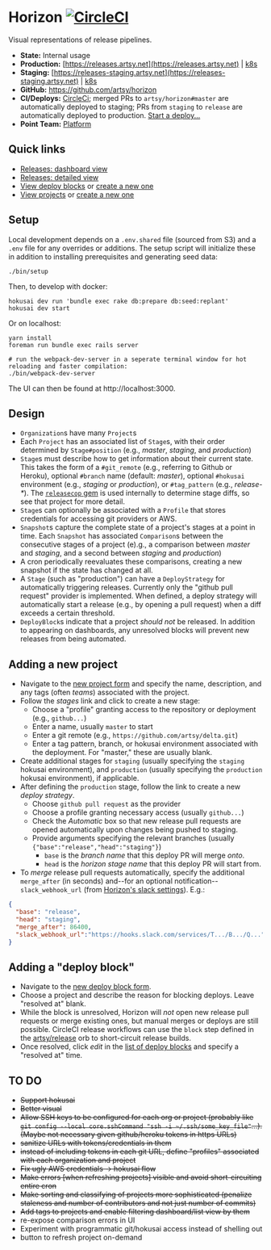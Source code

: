 # Horizon [![CircleCI](https://circleci.com/gh/artsy/horizon.svg?style=svg)](https://circleci.com/gh/artsy/horizon)

Visual representations of release pipelines.

- **State:** Internal usage
- **Production:** [https://releases.artsy.net](https://releases.artsy.net) | [k8s](https://kubernetes.prd.artsy.systems/#!/search?q=horizon&namespace=default)
- **Staging:** [https://releases-staging.artsy.net](https://releases-staging.artsy.net) | [k8s](https://kubernetes.stg.artsy.systems/#!/search?q=horizon&namespace=default)
- **GitHub:** https://github.com/artsy/horizon
- **CI/Deploys:** [CircleCi](https://circleci.com/gh/artsy/horizon); merged PRs to `artsy/horizon#master` are automatically deployed to staging; PRs from `staging` to `release` are automatically deployed to production. [Start a deploy...](https://github.com/artsy/horizon/compare/release...staging?expand=1)
- **Point Team:** [Platform](https://artsy.slack.com/messages/product-platform)

## Quick links

- [Releases: dashboard view](https://releases.artsy.net/projects?organization_id=1&view=dashboard)
- [Releases: detailed view](https://releases.artsy.net/projects?organization_id=1)
- [View deploy blocks](https://releases.artsy.net/admin/deploy_blocks) or [create a new one](https://releases.artsy.net/admin/deploy_blocks/new)
- [View projects](https://releases.artsy.net/admin/projects) or [create a new one](https://releases.artsy.net/admin/projects/new)

## Setup

Local development depends on a `.env.shared` file (sourced from S3) and a `.env` file for any overrides or additions. The setup script will initialize these in addition to installing prerequisites and generating seed data:

    ./bin/setup

Then, to develop with docker:

    hokusai dev run 'bundle exec rake db:prepare db:seed:replant'
    hokusai dev start

Or on localhost:

    yarn install
    foreman run bundle exec rails server

    # run the webpack-dev-server in a seperate terminal window for hot reloading and faster compilation:
    ./bin/webpack-dev-server

The UI can then be found at http://localhost:3000.

## Design

- `Organization`s have many `Project`s
- Each `Project` has an associated list of `Stage`s, with their order determined by `Stage#position` (e.g., _master_, _staging_, and _production_)
- `Stage`s must describe how to get information about their current state. This takes the form of a `#git_remote` (e.g., referring to Github or Heroku), optional `#branch` name (default: _master_), optional `#hokusai` environment (e.g., _staging_ or _production_), or `#tag_pattern` (e.g., _release-\*_). The [`releasecop` gem](https://github.com/joeyAghion/releasecop) is used internally to determine stage diffs, so see that project for more detail.
- `Stage`s can optionally be associated with a `Profile` that stores credentials for accessing git providers or AWS.
- `Snapshot`s capture the complete state of a project's stages at a point in time. Each `Snapshot` has associated `Comparison`s between the consecutive stages of a project (e).g., a comparison between _master_ and _staging_, and a second between _staging_ and _production_)
- A cron periodically reevaluates these comparisons, creating a new snapshot if the state has changed at all.
- A `Stage` (such as "production") can have a `DeployStrategy` for automatically triggering releases. Currently only the "github pull request" provider is implemented. When defined, a deploy strategy will automatically start a release (e.g., by opening a pull request) when a diff exceeds a certain threshold.
- `DeployBlock`s indicate that a project _should not_ be released. In addition to appearing on dashboards, any unresolved blocks will prevent new releases from being automated.

## Adding a new project

* Navigate to the [new project form](https://releases.artsy.net/admin/projects/new) and specify the name, description, and any tags (often _teams_) associated with the project.
* Follow the _stages_ link and click to create a new stage:
  * Choose a "profile" granting access to the repository or deployment (e.g., `github...`)
  * Enter a name, usually `master` to start
  * Enter a git remote (e.g., `https://github.com/artsy/delta.git`)
  * Enter a tag pattern, branch, or hokusai environment associated with the deployment. For "master," these are usually blank.
* Create additional stages for `staging` (usually specifying the `staging` hokusai environment), and `production` (usually specifying the `production` hokusai environment), if applicable.
* After defining the `production` stage, follow the link to create a new _deploy strategy_.
  * Choose `github pull request` as the provider
  * Choose a profile granting necessary access (usually `github...`)
  * Check the _Automatic_ box so that new release pull requests are opened automatically upon changes being pushed to staging.
  * Provide arguments specifying the relevant branches (usually `{"base":"release","head":"staging"}`)
    * `base` is the _branch name_ that this deploy PR will merge _onto_.
    * `head` is the _horizon stage name_ that this deploy PR will start from.
* To _merge_ release pull requests automatically, specify the additional `merge_after` (in seconds) and--for an optional notification--`slack_webhook_url` (from [Horizon's slack settings](https://api.slack.com/apps/A0188C16QSZ/incoming-webhooks)). E.g.:

```JSON
{
  "base": "release",
  "head": "staging",
  "merge_after": 86400,
  "slack_webhook_url":"https://hooks.slack.com/services/T.../B.../Q..."
}
```

## Adding a "deploy block"

* Navigate to the [new deploy block form](https://releases.artsy.net/admin/deploy_blocks/new).
* Choose a project and describe the reason for blocking deploys. Leave "resolved at" blank.
* While the block is unresolved, Horizon will _not_ open new release pull requests or merge existing ones, but manual merges or deploys are still possible. CircleCI release workflows can use the `block` step defined in the [artsy/release](https://github.com/artsy/orbs/blob/master/src/release/release.yml) orb to short-circuit release builds.
* Once resolved, click _edit_ in the [list of deploy blocks](https://releases-staging.artsy.net/admin/deploy_blocks) and specify a "resolved at" time.

## TO DO

- ~~Support hokusai~~
- ~~Better visual~~
- ~~Allow SSH keys to be configured for each org or project (probably like `git config --local core.sshCommand "ssh -i ~/.ssh/some_key_file"`...). (Maybe not necessary given github/heroku tokens in https URLs)~~
- ~~sanitize URLs with tokens/credentials in them~~
- ~~instead of including tokens in each git URL, define "profiles" associated with each organization and project~~
- ~~Fix ugly AWS credentials -> hokusai flow~~
- ~~Make errors [when refreshing projects] visible and avoid short-circuiting entire cron~~
- ~~Make sorting and classifying of projects more sophisticated (penalize staleness and number of contributors and not just number of commits)~~
- ~~Add tags to projects and enable filtering dashboard/list view by them~~
- re-expose comparison errors in UI
- Experiment with programmatic git/hokusai access instead of shelling out
- button to refresh project on-demand
